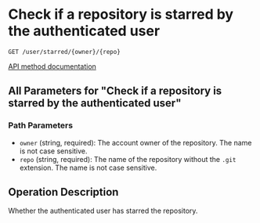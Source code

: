 # Check if a repository is starred by the authenticated user

`GET /user/starred/{owner}/{repo}`

[API method documentation](https://docs.github.com/rest/activity/starring#check-if-a-repository-is-starred-by-the-authenticated-user)

## All Parameters for "Check if a repository is starred by the authenticated user"

### Path Parameters

- `owner` (string, required): The account owner of the repository. The name is not case sensitive.
- `repo` (string, required): The name of the repository without the `.git` extension. The name is not case sensitive.

## Operation Description

Whether the authenticated user has starred the repository.
